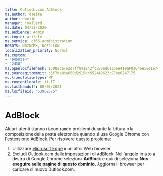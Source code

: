 ```yaml
---
title: Outlook.com AdBlock
ms.author: daeite
author: daeite
manager: joallard
ms.date: 04/21/2020
ms.audience: Admin
ms.topic: article
ms.service: o365-administration
ROBOTS: NOINDEX, NOFOLLOW
localization_priority: Normal
ms.custom:
- "9000594"
- "2438"
ms.openlocfilehash: 15082cbce2d7ff041842fc7506d611bee419a003646e56d1e7488981dd4d7020
ms.sourcegitcommit: b5f7da89a650d2915dc652449623c78be6247175
ms.translationtype: MT
ms.contentlocale: it-IT
ms.lasthandoff: 08/05/2021
ms.locfileid: "53962675"
---
```

# <a name="adblock"></a>AdBlock

Alcuni utenti stanno riscontrando problemi durante la lettura o la composizione della posta elettronica quando si usa Google Chrome con l'estensione AdBlock. Per risolvere questo problema:

1. Utilizzare [Microsoft Edge](https://www.microsoft.com/windows/microsoft-edge) o un altro Web browser.
1. Escludi Outlook.com dalle impostazioni di AdBlock. Nell'angolo in alto a destra di Google Chrome seleziona **AdBlock** e quindi seleziona **Non eseguire nelle pagine di questo dominio.** Aggiorna il browser per caricare di nuovo Outlook.com.